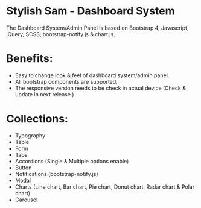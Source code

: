 # Stylish Sam - Dashboard System
The Dashboard System/Admin Panel is based on Bootstrap 4, Javascript, jQuery, SCSS, bootstrap-notify.js & chart.js.
   
# Benefits:

- Easy to change look & feel of dashboard system/admin panel.
- All bootstrap components are supported.
- The responsive version needs to be check in actual device (Check & update in next release.)

# Collections:

- Typography
- Table
- Form
- Tabs
- Accordions (Single & Multiple options enable)
- Button
- Notifications (bootstrap-notify.js)
- Modal
- Charts (Line chart, Bar chart, Pie chart, Donut chart, Radar chart & Polar chart)
- Carousel
